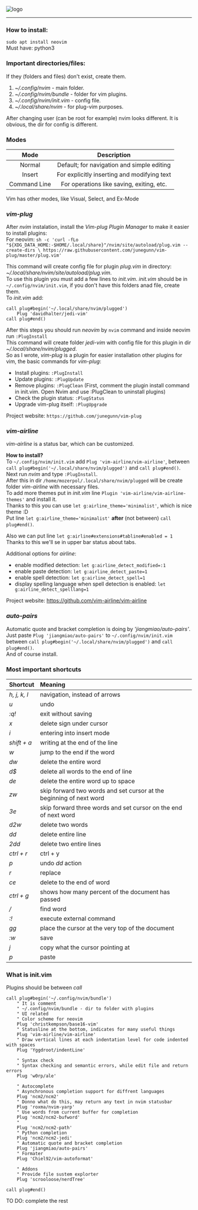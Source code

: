 ![logo](https://neovim.io/images/logo@2x.png) 

---
### How to install:
`sudo apt install neovim` <br/>
Must have: python3

### Important directories/files:
If they (folders and files) don't exist, create them.
1. *~/.config/nvim* - main folder.
2. *~/.config/nvim/bundle* - folder for vim plugins.
3. *~/.config/nvim/init.vim* - config file.
4. *~/.local/share/nvim* - for plug-vim purposes.

After changing user (can be root for example) nvim looks different. It is obvious, the dir for config is different.

### Modes

|**Mode**|**Description**|
|:--:|:--:|
|Normal|Default; for navigation and simple editing|
|Insert|For explicitly inserting and modifying text|
|Command Line|For operations like saving, exiting, etc.|

Vim has other modes, like Visual, Select, and Ex-Mode

### *vim-plug*
After *nvim* instalation, install the *Vim-plug Plugin Manager* to make it easier to install plugins: <br/>
For neovim: ```sh -c 'curl -fLo "${XDG_DATA_HOME:-$HOME/.local/share}"/nvim/site/autoload/plug.vim --create-dirs \
       https://raw.githubusercontent.com/junegunn/vim-plug/master/plug.vim'```

This command will create config file for plugin *plug.vim* in directory: *~/.local/share/nvim/site/autoload/plug.vim*. <br/>
To use this plugin you must add a few lines to *init.vim*. *init.vim* should be in `~/.config/nvim/init.vim`, if you
don't have this folders anad file, create them. <br/>
To *init.vim* add: <br/>
```
call plug#begin('~/.local/share/nvim/plugged')
	Plug 'davidhalter/jedi-vim'
call plug#end()
```

After this steps you should run *neovim* by `nvim` command and inside neovim run `:PlugInstall` <br/>
This command will create folder *jedi-vim* with config file for this plugin in dir *~/.local/share/nvim/plugged*. <br/>
So as I wrote, *vim-plug* is a plugin for easier installation other plugins for vim, the basic commands for *vim-plug*: <br/>
- Install plugins: `:PlugInstall`
- Update plugins: `:PlugUpdate`
- Remove plugins: `:PlugClean` (First, comment the plugin install command in init.vim. Open Nvim and use :PlugClean to uninstall plugins)
- Check the plugin status: `:PlugStatus`
- Upgrade vim-plug itself: `:PlugUpgrade`

Project website: `https://github.com/junegunn/vim-plug`

### *vim-airline*
*vim-airline* is a status bar, which can be customized. <br/>

**How to install?** <br/>
To `~/.config/nvim/init.vim` add `Plug 'vim-airline/vim-airline'`, between `call plug#begin('~/.local/share/nvim/plugged')` and `call plug#end()`. <br/>
Next run *nvim* and type `:PlugInstall`. <br/> 
After this in dir `/home/mozerpol/.local/share/nvim/plugged` will be create folder *vim-airline* with necessary files. <br/>
To add more themes put in *init.vim* line `Plugin 'vim-airline/vim-airline-themes'` and install it. <br/>
Thanks to this you can use `let g:airline_theme='minimalist'`, which is nice theme :D <br/>
Put line `let g:airline_theme='minimalist'` **after** (not between) `call plug#end()`.

Also we can put line `let g:airline#extensions#tabline#enabled = 1` <br/>
Thanks to this we'll se in upper bar status about tabs.

Additional options for *airline*:
- enable modified detection: `let g:airline_detect_modified=:1`
- enable paste detection: `let g:airline_detect_paste=1`
- enable spell detection: `let g:airline_detect_spell=1`
- display spelling language when spell detection is enabled: `let g:airline_detect_spelllang=1`

Project website: https://github.com/vim-airline/vim-airline

### *auto-pairs*
Automatic quote and bracket completion is doing by *'jiangmiao/auto-pairs'*. <br/>
Just paste `Plug 'jiangmiao/auto-pairs'` to `~/.config/nvim/init.vim` between `call plug#begin('~/.local/share/nvim/plugged')` and `call plug#end()`. <br/>
And of course install.

### Most important shortcuts

| Shortcut | Meaning |
|--|:--|
| *h, j, k, l* | navigation, instead of arrows |
| *u* | undo |
| *:q!* | exit without saving |
| *x* | delete sign under cursor |
| *i* | entering into insert mode |
| *shift + a* | writing at the end of the line |
| *w* | jump to the end if the word |
| *dw* | delete the entire word |
| *d$* | delete all words to the end of line |
| *de* | delete the entire word up to space |
| *zw* | skip forward two words and set cursor at the beginning of next word |
| *3e* | skip forward three words and set cursor on the end of next word |
| *d2w* | delete two words |
| *dd* | delete entire line |
| *2dd* | delete two entire lines |
| *ctrl + r* | ctrl + y |
| *p* | undo *dd* action |
| *r* | replace |
| *ce* | delete to the end of word |
| *ctrl + g* | shows how many percent of the document has passed |
| */* | find word |
| *:!* | execute external command |
| *gg* | place the cursor at the very top of the document |
| *:w* | save |
| *j* | copy what the cursor pointing at |
| *p* | paste |

### What is init.vim
Plugins should be between *call* 
```
call plug#begin('~/.config/nvim/bundle')
    " It is comment
    " ~/.config/nvim/bundle - dir to folder with plugins
    " UI related
    " Color scheme for neovim
    Plug 'christkempson/base16-vim'
    " Statusline at the bottom, indicates for many useful things
    Plug 'vim-airline/vim-airline'
    " Draw vertical lines at each indentation level for code indented with spaces
    Plug 'Yggdroot/indentLine'
    
    " Syntax check
    " Syntax checking and semantic errors, while edit file and return errors
    Plug 'w0rp/ale'
    
    " Autocomplete
    " Asynchronous completion support for diffrent languages
    Plug 'ncm2/ncm2'
    " Donno what do this, may return any text in nvim statusbar
    Plug 'roxma/nvim-yarp'
    " Use words from current buffer for completion
    Plug 'ncm2/ncm2-bufword'
    "
    Plug 'ncm2/ncm2-path'
    " Python completion
    Plug 'ncm2/ncm2-jedi'
    " Automatic quote and bracket completion
	Plug 'jiangmiao/auto-pairs'
    " Formater
    Plug 'Chiel92/vim-autoformat'
    
    " Addons
    " Provide file sustem explorter
    Plug 'scrooloose/nerdTree'
    
call plug#end()
```

TO DO: complete the rest
